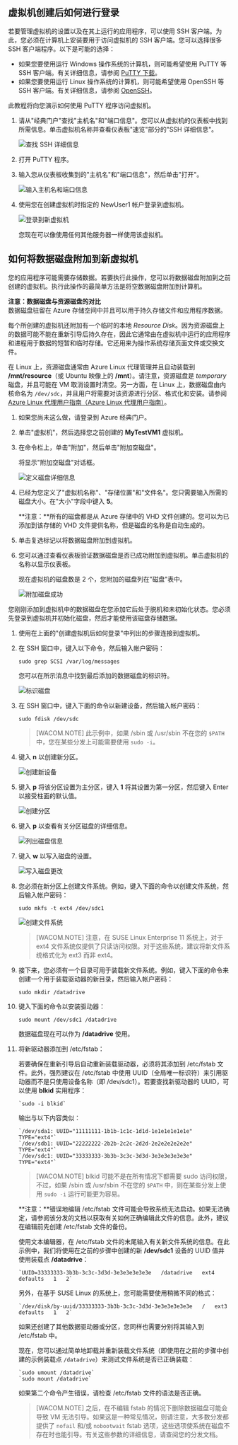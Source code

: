 <!---
不要使用此文件。它已被弃用，并且将被删除。请改用 virtual-machines-Linux-tutorial-log-on-attach-disk.md
-->

## <a id="logon"> </a>虚拟机创建后如何进行登录 ##

若要管理虚拟机的设置以及在其上运行的应用程序，可以使用 SSH 客户端。为此，您必须在计算机上安装要用于访问虚拟机的 SSH 客户端。您可以选择很多 SSH 客户端程序。以下是可能的选择：

- 如果您要使用运行 Windows 操作系统的计算机，则可能希望使用 PuTTY 等 SSH 客户端。有关详细信息，请参阅 [PuTTY 下载](http://www.chiark.greenend.org.uk/~sgtatham/putty/download.html)。
- 如果您要使用运行 Linux 操作系统的计算机，则可能希望使用 OpenSSH 等 SSH 客户端。有关详细信息，请参阅 [OpenSSH](http://www.openssh.org)。

此教程将向您演示如何使用 PuTTY 程序访问虚拟机。

1. 请从"经典门户"查找"主机名"和"端口信息"。您可以从虚拟机的仪表板中找到所需信息。单击虚拟机名称并查看仪表板"速览"部分的"SSH 详细信息"。

	![查找 SSH 详细信息](./media/CreateVirtualMachineLinuxTutorial/SSHdetails.png)

2. 打开 PuTTY 程序。

3. 输入您从仪表板收集到的"主机名"和"端口信息"，然后单击"打开"。

	![输入主机名和端口信息](./media/CreateVirtualMachineLinuxTutorial/putty.png)

4. 使用您在创建虚拟机时指定的 NewUser1 帐户登录到虚拟机。

	![登录到新虚拟机](./media/CreateVirtualMachineLinuxTutorial/sshlogin.png)

	您现在可以像使用任何其他服务器一样使用该虚拟机。


## <a id="attachdisk"> </a>如何将数据磁盘附加到新虚拟机 ##

您的应用程序可能需要存储数据。若要执行此操作，您可以将数据磁盘附加到之前创建的虚拟机。执行此操作的最简单方法是将空数据磁盘附加到计算机。

**注意：数据磁盘与资源磁盘的对比**  
数据磁盘驻留在 Azure 存储空间中并且可以用于持久存储文件和应用程序数据。

每个所创建的虚拟机还附加有一个临时的本地  *Resource Disk*。因为资源磁盘上的数据可能不能在重新引导后持久存在，因此它通常由在虚拟机中运行的应用程序和进程用于数据的短暂和临时存储。它还用来为操作系统存储页面文件或交换文件。

在 Linux 上，资源磁盘通常由 Azure Linux 代理管理并且自动装载到 **/mnt/resource**（或 Ubuntu 映像上的 **/mnt**）。请注意，资源磁盘是  *temporary* 磁盘，并且可能在 VM 取消设置时清空。另一方面，在 Linux 上，数据磁盘由内核命名为 `/dev/sdc`，并且用户将需要对该资源进行分区、格式化和安装。请参阅 [Azure Linux 代理用户指南（Azure Linux 代理用户指南）](/documentation/articles/virtual-machines-linux-agent-user-guide)。



1. 如果您尚未这么做，请登录到 Azure 经典门户。

2. 单击"虚拟机"，然后选择您之前创建的 **MyTestVM1** 虚拟机。

3. 在命令栏上，单击"附加"，然后单击"附加空磁盘"。
	
	将显示"附加空磁盘"对话框。

	![定义磁盘详细信息](./media/CreateVirtualMachineLinuxTutorial/attachnewdisklinux.png)

4. 已经为您定义了"虚拟机名称"、"存储位置"和"文件名"。您只需要输入所需的磁盘大小。在"大小"字段中键入 **5**。

	**注意：**所有的磁盘都是从 Azure 存储中的 VHD 文件创建的。您可以为已添加到该存储的 VHD 文件提供名称，但是磁盘的名称是自动生成的。

5. 单击复选标记以将数据磁盘附加到虚拟机。

6. 您可以通过查看仪表板验证数据磁盘是否已成功附加到虚拟机。单击虚拟机的名称以显示仪表板。

	现在虚拟机的磁盘数是 2 个，您附加的磁盘列在"磁盘"表中。

	![附加磁盘成功](./media/CreateVirtualMachineLinuxTutorial/attachemptysuccess.png)


您刚刚添加到虚拟机中的数据磁盘在您添加它后处于脱机和未初始化状态。您必须先登录到虚拟机并初始化磁盘，然后才能使用该磁盘存储数据。

1. 使用在上面的"创建虚拟机后如何登录"中列出的步骤连接到虚拟机。


2. 在 SSH 窗口中，键入以下命令，然后输入帐户密码：

	`sudo grep SCSI /var/log/messages`

	您可以在所示消息中找到最后添加的数据磁盘的标识符。

	![标识磁盘](./media/CreateVirtualMachineLinuxTutorial/diskmessages.png)


3. 在 SSH 窗口中，键入下面的命令以新建设备，然后输入帐户密码：

	`sudo fdisk /dev/sdc`

	>[WACOM.NOTE] 此示例中，如果 /sbin 或 /usr/sbin 不在您的 `$PATH` 中，您在某些分发上可能需要使用  `sudo -i`。


4. 键入 **n** 以创建新分区。

	![创建新设备](./media/CreateVirtualMachineLinuxTutorial/diskpartition.png)


5. 键入 **p** 将该分区设置为主分区，键入 **1** 将其设置为第一分区，然后键入 Enter 以接受柱面的默认值。

	![创建分区](./media/CreateVirtualMachineLinuxTutorial/diskcylinder.png)


6. 键入 **p** 以查看有关分区磁盘的详细信息。

	![列出磁盘信息](./media/CreateVirtualMachineLinuxTutorial/diskinfo.png)


7. 键入 **w** 以写入磁盘的设置。

	![写入磁盘更改](./media/CreateVirtualMachineLinuxTutorial/diskwrite.png)


8. 您必须在新分区上创建文件系统。例如，键入下面的命令以创建文件系统，然后输入帐户密码：

	`sudo mkfs -t ext4 /dev/sdc1`

	![创建文件系统](./media/CreateVirtualMachineLinuxTutorial/diskfilesystem.png)

	>[WACOM.NOTE] 注意，在 SUSE Linux Enterprise 11 系统上，对于 ext4 文件系统仅提供了只读访问权限。对于这些系统，建议将新文件系统格式化为 ext3 而非 ext4。


9. 接下来，您必须有一个目录可用于装载新文件系统。例如，键入下面的命令来创建一个用于装载驱动器的新目录，然后输入帐户密码：

	`sudo mkdir /datadrive`


10. 键入下面的命令以安装驱动器：

	`sudo mount /dev/sdc1 /datadrive`

	数据磁盘现在可以作为 **/datadrive** 使用。


11. 将新驱动器添加到 /etc/fstab：

	若要确保在重新引导后自动重新装载驱动器，必须将其添加到 /etc/fstab 文件。此外，强烈建议在 /etc/fstab 中使用 UUID（全局唯一标识符）来引用驱动器而不是只使用设备名称（即 /dev/sdc1）。若要查找新驱动器的 UUID，可以使用 **blkid** 实用程序：
	
		`sudo -i blkid`

	输出与以下内容类似：

		`/dev/sda1: UUID="11111111-1b1b-1c1c-1d1d-1e1e1e1e1e1e" TYPE="ext4"`
		`/dev/sdb1: UUID="22222222-2b2b-2c2c-2d2d-2e2e2e2e2e2e" TYPE="ext4"`
		`/dev/sdc1: UUID="33333333-3b3b-3c3c-3d3d-3e3e3e3e3e3e" TYPE="ext4"`

	>[WACOM.NOTE] blkid 可能不是在所有情况下都需要 sudo 访问权限，不过，如果 /sbin 或 /usr/sbin 不在您的 `$PATH` 中，则在某些分发上使用  `sudo -i` 运行可能更为容易。

	**注意：**错误地编辑 /etc/fstab 文件可能会导致系统无法启动。如果无法确定，请参阅该分发的文档以获取有关如何正确编辑此文件的信息。此外，建议在编辑前先创建 /etc/fstab 文件的备份。

	使用文本编辑器，在 /etc/fstab 文件的末尾输入有关新文件系统的信息。在此示例中，我们将使用在之前的步骤中创建的新 **/dev/sdc1** 设备的 UUID 值并使用装载点 **/datadrive**：

		`UUID=33333333-3b3b-3c3c-3d3d-3e3e3e3e3e3e   /datadrive   ext4   defaults   1   2`

	另外，在基于 SUSE Linux 的系统上，您可能需要使用稍微不同的格式：

		`/dev/disk/by-uuid/33333333-3b3b-3c3c-3d3d-3e3e3e3e3e3e   /   ext3   defaults   1   2`

	如果还创建了其他数据驱动器或分区，您同样也需要分别将其输入到 /etc/fstab 中。

	现在，您可以通过简单地卸载并重新装载文件系统（即使用在之前的步骤中创建的示例装载点 `/datadrive`）来测试文件系统是否已正确装载： 

		`sudo umount /datadrive`
		`sudo mount /datadrive`

	如果第二个命令产生错误，请检查 /etc/fstab 文件的语法是否正确。


	>[WACOM.NOTE] 之后，在不编辑 fstab 的情况下删除数据磁盘可能会导致 VM 无法引导。如果这是一种常见情况，则请注意，大多数分发都提供了  `nofail` 和/或  `nobootwait` fstab 选项，这些选项使系统在磁盘不存在时也能引导。有关这些参数的详细信息，请查阅您的分发文档。


<!--HONumber=41-->
